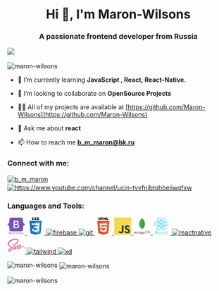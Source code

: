 
<h1 align="center">Hi 👋, I'm Maron-Wilsons</h1>
<h3 align="center">A passionate frontend developer from Russia</h3>
<img width="1000" src="https://i2.wp.com/codemyui.com/wp-content/uploads/2017/09/rotate-pulsating-loading-animation.gif"></img>
<p align="left"> <img src="https://komarev.com/ghpvc/?username=maron-wilsons&label=Profile%20views&color=0e75b6&style=flat" alt="maron-wilsons" /> </p>

- 🌱 I’m currently learning ****JavaScript , React, React-Native.****

- 👯 I’m looking to collaborate on ****OpenSource Projects****

- 👨‍💻 All of my projects are available at [https://github.com/Maron-Wilsons](https://github.com/Maron-Wilsons)

- 💬 Ask me about **react**

- 📫 How to reach me **b_m_maron@bk.ru**

<h3 align="left">Connect with me:</h3>
<p align="left">
<a href="https://fb.com/b_m_maron" target="blank"><img align="center" src="https://raw.githubusercontent.com/rahuldkjain/github-profile-readme-generator/master/src/images/icons/Social/facebook.svg" alt="b_m_maron" height="30" width="40" /></a>
<a href="https://www.youtube.com/channel/UCIn-TVvFnIbtqHbEiIWqfXw" target="blank"><img align="center" src="https://raw.githubusercontent.com/rahuldkjain/github-profile-readme-generator/master/src/images/icons/Social/youtube.svg" alt="https://www.youtube.com/channel/ucin-tvvfnibtqhbeiiwqfxw" height="30" width="40" /></a>
</p>

<h3 align="left">Languages and Tools:</h3>
<p align="left"> <a href="https://getbootstrap.com" target="_blank" rel="noreferrer"> <img src="https://raw.githubusercontent.com/devicons/devicon/master/icons/bootstrap/bootstrap-plain-wordmark.svg" alt="bootstrap" width="40" height="40"/> </a> <a href="https://www.w3schools.com/css/" target="_blank" rel="noreferrer"> <img src="https://raw.githubusercontent.com/devicons/devicon/master/icons/css3/css3-original-wordmark.svg" alt="css3" width="40" height="40"/> </a> <a href="https://firebase.google.com/" target="_blank" rel="noreferrer"> <img src="https://www.vectorlogo.zone/logos/firebase/firebase-icon.svg" alt="firebase" width="40" height="40"/> </a> <a href="https://git-scm.com/" target="_blank" rel="noreferrer"> <img src="https://www.vectorlogo.zone/logos/git-scm/git-scm-icon.svg" alt="git" width="40" height="40"/> </a> <a href="https://www.w3.org/html/" target="_blank" rel="noreferrer"> <img src="https://raw.githubusercontent.com/devicons/devicon/master/icons/html5/html5-original-wordmark.svg" alt="html5" width="40" height="40"/> </a> <a href="https://developer.mozilla.org/en-US/docs/Web/JavaScript" target="_blank" rel="noreferrer"> <img src="https://raw.githubusercontent.com/devicons/devicon/master/icons/javascript/javascript-original.svg" alt="javascript" width="40" height="40"/> </a> <a href="https://www.mongodb.com/" target="_blank" rel="noreferrer"> <img src="https://raw.githubusercontent.com/devicons/devicon/master/icons/mongodb/mongodb-original-wordmark.svg" alt="mongodb" width="40" height="40"/> </a> <a href="https://reactjs.org/" target="_blank" rel="noreferrer"> <img src="https://raw.githubusercontent.com/devicons/devicon/master/icons/react/react-original-wordmark.svg" alt="react" width="40" height="40"/> </a> <a href="https://reactnative.dev/" target="_blank" rel="noreferrer"> <img src="https://reactnative.dev/img/header_logo.svg" alt="reactnative" width="40" height="40"/> </a> <a href="https://sass-lang.com" target="_blank" rel="noreferrer"> <img src="https://raw.githubusercontent.com/devicons/devicon/master/icons/sass/sass-original.svg" alt="sass" width="40" height="40"/> </a> <a href="https://tailwindcss.com/" target="_blank" rel="noreferrer"> <img src="https://www.vectorlogo.zone/logos/tailwindcss/tailwindcss-icon.svg" alt="tailwind" width="40" height="40"/> </a> <a href="https://www.adobe.com/products/xd.html" target="_blank" rel="noreferrer"> <img src="https://cdn.worldvectorlogo.com/logos/adobe-xd.svg" alt="xd" width="40" height="40"/> </a> </p>

<p><img align="left" src="https://github-readme-stats.vercel.app/api/top-langs?username=maron-wilsons&show_icons=true&locale=en&layout=compact" alt="maron-wilsons" /></p>

<p>&nbsp;<img align="center" src="https://github-readme-stats.vercel.app/api?username=maron-wilsons&show_icons=true&locale=en" alt="maron-wilsons" /></p>

<p><img align="center" src="https://github-readme-streak-stats.herokuapp.com/?user=maron-wilsons&" alt="maron-wilsons" /></p>
